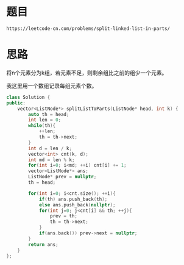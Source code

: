 # 题目
`https://leetcode-cn.com/problems/split-linked-list-in-parts/`

# 思路
将n个元素分为k组，若元素不足，则剩余组比之前的组少一个元素。

我这里用一个数组记录每组元素个数。

```cpp
class Solution {
public:
    vector<ListNode*> splitListToParts(ListNode* head, int k) {
        auto th = head;
        int len = 0;
        while(th){
            ++len;
            th = th->next;
        }
        int d = len / k;
        vector<int> cnt(k, d);
        int md = len % k;
        for(int i=0; i<md; ++i) cnt[i] += 1;
        vector<ListNode*> ans;
        ListNode* prev = nullptr;
        th = head;

        for(int i=0; i<cnt.size(); ++i){
            if(th) ans.push_back(th);
            else ans.push_back(nullptr);
            for(int j=0; j<cnt[i] && th; ++j){
                prev = th;
                th = th->next;
            }
            if(ans.back()) prev->next = nullptr;
        }
        return ans;
    }
};
```